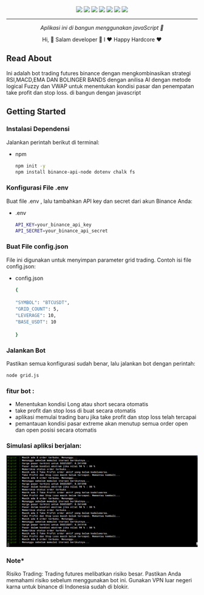 <!-- EN -->

<div align="center">
<a href="z"><img src="https://img.shields.io/badge/ChatGPT-74aa9c?style=for-the-badge&logo=openai&logoColor=white"/></a>
<a href="z"><img src="https://img.shields.io/badge/Bitcoin-000000?style=for-the-badge&logo=bitcoin&logoColor=white"/></a>
<a href="z"><img src="https://img.shields.io/badge/Ethereum-3C3C3D?style=for-the-badge&logo=Ethereum&logoColor=white"/></a>
<a href="z"><img src="https://img.shields.io/badge/Litecoin-A6A9AA?style=for-the-badge&logo=Litecoin&logoColor=white"/></a>
<a href="z"><img src="https://img.shields.io/badge/.NET-512BD4?style=for-the-badge&logo=dotnet&logoColor=white"/></a>
<a href="z"><img src="https://img.shields.io/badge/Visual_Studio-5C2D91?style=for-the-badge&logo=visual%20studio&logoColor=white"/></a>
<a href="z"><img src="https://img.shields.io/badge/VSCode-0078D4?style=for-the-badge&logo=visual%20studio%20code&logoColor=white"/></a>
</div>

---

<p align="center">
  <i align="center">Aplikasi ini di bangun menggunakan javaScript 🚀</i>
</p>
<p align="center">
  Hi, 🚀 Salam developer 🚀 I ❤️ Happy Hardcore ❤️
</p>

## Read About

Ini adalah bot trading futures binance
dengan mengkombinasikan strategi RSI,MACD,EMA DAN BOLINGER BANDS dengan anilisa AI dengan metode logical Fuzzy dan VWAP untuk menentukan kondisi pasar dan penempatan take profit dan stop loss. di bangun dengan javascript

<!-- GETTING STARTED -->

## Getting Started

### Instalasi Dependensi

Jalankan perintah berikut di terminal:

- npm
  ```sh
  npm init -y
  npm install binance-api-node dotenv chalk fs
  ```

### Konfigurasi File .env

Buat file .env , lalu tambahkan API key dan secret dari akun Binance Anda:

- .env
  ```sh
  API_KEY=your_binance_api_key
  API_SECRET=your_binance_api_secret
  ```

### Buat File config.json

File ini digunakan untuk menyimpan parameter grid trading. Contoh isi file config.json:

- config.json

  ```sh
  {

  "SYMBOL": "BTCUSDT",
  "GRID_COUNT": 5,
  "LEVERAGE": 10,
  "BASE_USDT": 10

  }
  ```

### Jalankan Bot

Pastikan semua konfigurasi sudah benar, lalu jalankan bot dengan perintah:

```sh
node grid.js
```

### fitur bot :

- Menentukan kondisi Long atau short secara otomatis
- take profit dan stop loss di buat secara otomatis
- aplikasi memulai trading baru jika take profit dan stop loss telah tercapai
- pemantauan kondisi pasar extreme akan menutup semua order open dan open posisi secara otomatis

### Simulasi apliksi berjalan:

<div align="center">
<a href="z"><img src="https://github.com/itsmtt/Cuan-emmeril/blob/main/img/code_runing.png"/></a>
</div>

### Note\*

Risiko Trading: Trading futures melibatkan risiko besar. Pastikan Anda memahami risiko sebelum menggunakan bot ini.
Gunakan VPN luar negeri karna untuk binance di Indonesia sudah di blokir.
